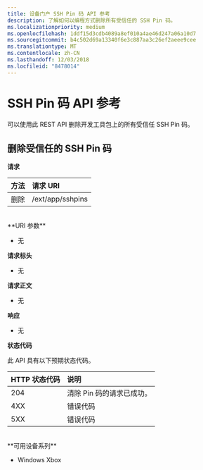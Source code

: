 ```yaml
---
title: 设备门户 SSH Pin 码 API 参考
description: 了解如何以编程方式删除所有受信任的 SSH Pin 码。
ms.localizationpriority: medium
ms.openlocfilehash: 1ddf15d3cdb4089a8ef010a4ae46d247a06a10d7
ms.sourcegitcommit: b4c502d69a13340f6e3c887aa3c26ef2aeee9cee
ms.translationtype: MT
ms.contentlocale: zh-CN
ms.lasthandoff: 12/03/2018
ms.locfileid: "8478014"
---
```

# <a name="ssh-pins-api-reference"></a>SSH Pin 码 API 参考
可以使用此 REST API 删除开发工具包上的所有受信任 SSH Pin 码。

## <a name="remove-trusted-ssh-pins"></a>删除受信任的 SSH Pin 码

**请求**

方法      | 请求 URI
:------     | :-----
删除 | /ext/app/sshpins
<br />
**URI 参数**

- 无

**请求标头**

- 无

**请求正文**   

- 无

**响应**   

- 无 

**状态代码**

此 API 具有以下预期状态代码。

HTTP 状态代码      | 说明
:------     | :-----
204 | 清除 Pin 码的请求已成功。
4XX | 错误代码
5XX | 错误代码

<br />
**可用设备系列**

* Windows Xbox

